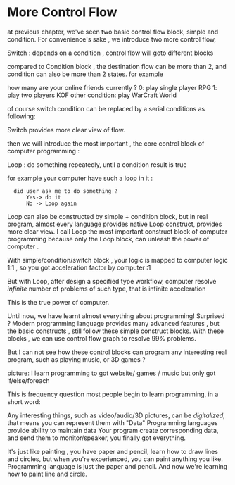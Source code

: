 
# More Control Flow 

at previous chapter, we've seen two basic control flow block, simple and condition. For convenience's sake , we introduce two more control flow,

  Switch : depends on a condition , control flow will goto different blocks 

compared to Condition block , the destination flow can be more than 2, and condition can also be more than 2 states. for example


how many are your online friends currently ?
0: play single player RPG 
1: play two players KOF 
other condition: play WarCraft World
  

of course switch condition can be replaced by a serial conditions as following:



Switch provides more clear view of flow.

then we will introduce the most important , the core control block of computer programming :

  Loop : do something repeatedly, until a condition result is true 

for example your computer have such a loop in it :

      
      did user ask me to do something ?
          Yes-> do it
          No -> Loop again

Loop can also be constructed by simple + condition block, but in real program, almost every language provides native Loop construct, provides more clear view. I call Loop the most important construct block of computer programming because only the Loop block, can unleash the power of computer . 

With simple/condition/switch block , your logic is mapped to computer logic 1:1 , so you got acceleration factor by computer :1

But with Loop, after design a specified type workflow, computer resolve *infinite* number of problems of such type, that is infinite acceleration

This is the true power of computer.

Until now, we have learnt almost everything about programming! Surprised ? Modern programming language provides many advanced features , but the basic constructs , still follow these simple construct blocks.  With these blocks , we can use control flow graph to resolve 99% problems.


But I can not see how these control blocks can program any interesting real program, such as playing music, or 3D games ?



 picture: I learn programming to got website/ games / music
          but only got if/else/foreach

This is frequency question most people begin to learn programming, in a short word:

Any interesting things, such as video/audio/3D pictures, can be *digitalized*, that means you can represent them with "Data"
Programming languages provide ability to maintain data
Your program create corresponding data, and send them to monitor/speaker, you finally got everything.


It's just like painting , you have paper and pencil, learn how to draw lines and circles, but when you're experienced, you can paint anything you like.
Programming language is just the paper and pencil. And now we're learning how to paint line and circle.





